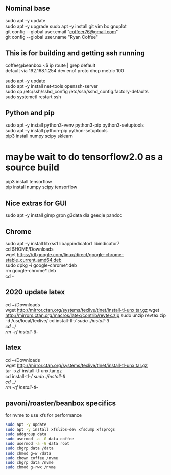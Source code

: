 ## Nominal base  
sudo apt -y update  
sudo apt -y upgrade
sudo apt -y install git vim bc gnuplot   
git config --global user.email "coffeer76@gmail.com"  
git config --global user.name "Ryan Coffee"  


## This is for building and getting ssh running  

coffee@beanbox:~$ ip route | grep default  
default via 192.168.1.254 dev eno1 proto dhcp metric 100   

sudo apt -y update  
sudo apt -y install net-tools openssh-server  
sudo cp /etc/ssh/sshd_config /etc/ssh/sshd_config.factory-defaults  
sudo systemctl restart ssh  

## Python and pip  
sudo apt -y install python3-venv python3-pip python3-setuptools  
sudo apt -y install python-pip python-setuptools    
pip3 install numpy scipy sklearn   
# maybe wait to do tensorflow2.0 as a source build  
pip3 install tensorflow   
pip install numpy scipy	tensorflow    

## Nice extras for GUI   
sudo apt -y install gimp grpn g3data dia geeqie pandoc

## Chrome
sudo apt -y install libxss1 libappindicator1 libindicator7  
cd $HOME/Downloads  
wget https://dl.google.com/linux/direct/google-chrome-stable_current_amd64.deb  
sudo dpkg -i google-chrome*.deb  
rm google-chrome*.deb  
cd -


## 2020 update latex 
cd ~/Downloads  
wget http://mirror.ctan.org/systems/texlive/tlnet/install-tl-unx.tar.gz
wget http://mirrors.ctan.org/macros/latex/contrib/revtex.zip
sudo unzip revtex.zip -d /usr/local/texlive/
cd install-tl-*/
sudo ./install-tl  
cd ../  
rm -rf install-tl-*  


## latex  
cd ~/Downloads  
wget http://mirror.ctan.org/systems/texlive/tlnet/install-tl-unx.tar.gz  
tar -xzf install-tl-unx.tar.gz  
cd install-tl-*/
sudo ./install-tl  
cd ../  
rm -rf install-tl-*  

## pavoni/roaster/beanbox specifics
for nvme to use xfs for performance  
```bash
sudo apt -y update
sudo apt -y install xfslibs-dev xfsdump xfsprogs
sudo addgroup data 
sudo usermod -a -G data coffee
sudo usermod -a -G data root
sudo chgrp data /data
sudo chmod g+w /data
sudo chown coffee /nvme
sudo chgrp data /nvme
sudo chmod g+rwx /nvme
```

